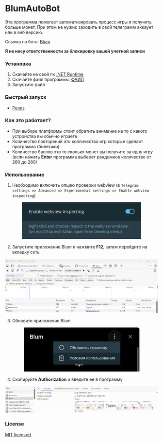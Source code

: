 # BlumAutoBot

Эта программа помогает автоматизировать процесс игры и получить больше монет. При этом не нужно заходить в свой телеграмм аккаунт или в веб версию.

Ссылка на бота: [Blum](https://t.me/BlumCryptoBot/app?startapp=ref_D3LL3IumB9)

**Я не несу ответственности за блокировку вашей учетной записи**

### Установка
1. Скачайте на свой пк [.NET Runtime](https://dotnet.microsoft.com/en-us/download/dotnet/8.0)
2. Скачайте файл программы: [ФАЙЛ](https://github.com/provincialcxz/BlumAutoBot/releases/download/Blum_v1.2/BumBot.exe)
3. Запустите файл

### Быстрый запуск
* [Релиз](https://github.com/provincialcxz/BlumAutoBot/releases/tag/Blum_v1.2)

### Как это работает?
* При выборе платформы стоит обратить внимание на то с какого устройства вы обычно играете
* Количество повторений это колличество игр которые сделает программа (билетики)
* Количество баллов это то сколько монет вы получите за одну игру (если нажать **Enter** программа выберет рандомное количество от 260 до 280)

### Использование
1. Необходимо включить опцию проверки webview (в `Telegram settings => Advanced => Experimental settings => Enable webview inspecting`)   
<div align="center">
  <img src="/images/first.jpg" alt="Картинка">
</div>

2. Запустите приложение Blum и нажмите **F12**, затем перейдите на вкладку сеть   
<div align="center">
  <img src="/images/second.jpg" alt="Картинка">
</div>

3. Обновите приложение Blum    
<div align="center">
  <img src="/images/third.jpg" alt="Картинка">
</div>

4. Скопируйте **Authorization** и введите ее в программу   
<div align="center">
  <img src="/images/fourth.jpg" alt="Картинка">
</div>


### License

[MIT licensed](LICENSE).
